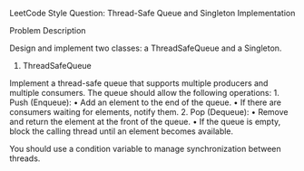 LeetCode Style Question: Thread-Safe Queue and Singleton Implementation

Problem Description

Design and implement two classes: a ThreadSafeQueue and a Singleton.

1. ThreadSafeQueue

Implement a thread-safe queue that supports multiple producers and multiple consumers. The queue should allow the following operations:
	1.	Push (Enqueue):
	•	Add an element to the end of the queue.
	•	If there are consumers waiting for elements, notify them.
	2.	Pop (Dequeue):
	•	Remove and return the element at the front of the queue.
	•	If the queue is empty, block the calling thread until an element becomes available.

You should use a condition variable to manage synchronization between threads.

